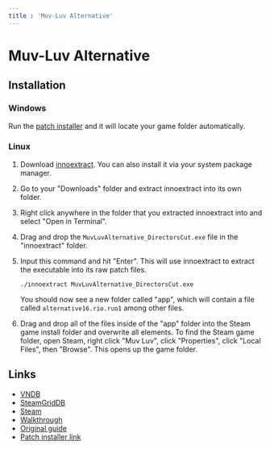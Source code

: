 ```yaml
---
title : 'Muv-Luv Alternative'
---
```


# Muv-Luv Alternative
## Installation

### Windows

Run the [patch installer](https://steamcommunity.com/app/802880/discussions/0/3418811381786665974/) and it will locate your game folder automatically.

### Linux

1. Download [innoextract](https://constexpr.org/innoextract/). You can also install it via your system package manager.
2. Go to your "Downloads" folder and extract innoextract into its own folder.
3. Right click anywhere in the folder that you extracted innoextract into and select "Open in Terminal".
4. Drag and drop the `MuvLuvAlternative_DirectorsCut.exe` file in the "innoextract" folder.
5. Input this command and hit "Enter". This will use innoextract to extract the executable into its raw patch files.

   ```
   ./innoextract MuvLuvAlternative_DirectorsCut.exe
   ```

   You should now see a new folder called "app", which will contain a file called `alternative16.rio.ruo1` among other files.

6. Drag and drop all of the files inside of the "app" folder into the Steam game install folder and overwrite all elements. To find the Steam game folder, open Steam, right click "Muv Luv", click "Properties", click "Local Files", then "Browse". This opens up the game folder.

## Links

* [VNDB](https://vndb.org/v92)
* [SteamGridDB](https://www.steamgriddb.com/game/25785)
* [Steam](https://store.steampowered.com/app/802890/MuvLuv_Alternative/)
* [Walkthrough](https://forums.fuwanovel.net/topic/19279-muv-luv-alternative/)
* [Original guide](https://steamcommunity.com/sharedfiles/filedetails/?id=2818455527)
* [Patch installer link](https://steamcommunity.com/app/802880/discussions/0/3418811381786665974/)